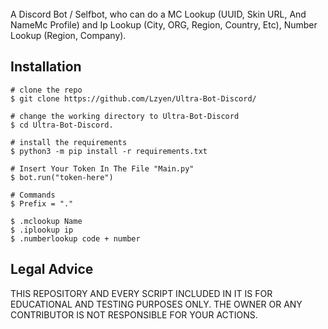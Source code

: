
  <br>
  <span>A Discord Bot / Selfbot, who can do a MC Lookup (UUID, Skin URL, And NameMc Profile) and Ip Lookup (City, ORG, Region, Country, Etc), Number Lookup (Region, Company).</span>
  <br>


## Installation

```console
# clone the repo
$ git clone https://github.com/Lzyen/Ultra-Bot-Discord/

# change the working directory to Ultra-Bot-Discord
$ cd Ultra-Bot-Discord.

# install the requirements
$ python3 -m pip install -r requirements.txt

# Insert Your Token In The File "Main.py"
$ bot.run("token-here")

# Commands
$ Prefix = "."

$ .mclookup Name
$ .iplookup ip
$ .numberlookup code + number

```
## Legal Advice
THIS REPOSITORY AND EVERY SCRIPT INCLUDED IN IT IS FOR EDUCATIONAL 
AND TESTING PURPOSES ONLY. THE OWNER OR ANY CONTRIBUTOR IS NOT RESPONSIBLE
FOR YOUR ACTIONS.
